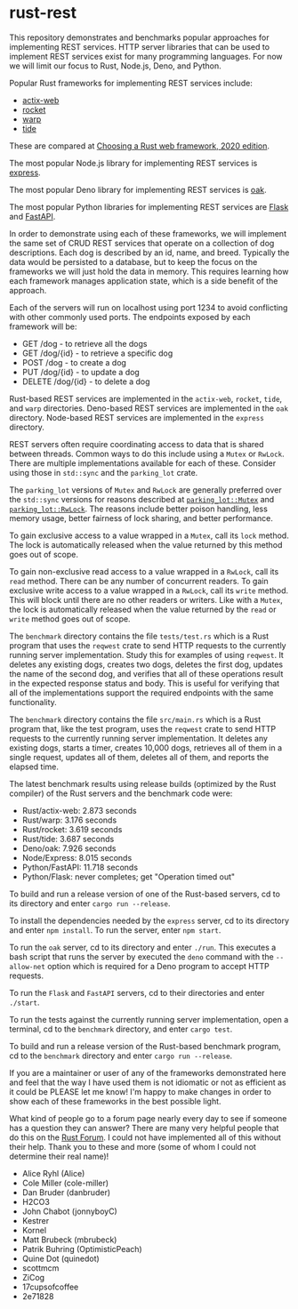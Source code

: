 # rust-rest

This repository demonstrates and benchmarks popular approaches
for implementing REST services.
HTTP server libraries that can be used to implement REST services
exist for many programming languages.
For now we will limit our focus to Rust, Node.js, Deno, and Python.

Popular Rust frameworks for implementing REST services include:

- [actix-web](https://crates.io/crates/actix-web)
- [rocket](https://crates.io/crates/rocket)
- [warp](https://crates.io/crates/warp)
- [tide](https://crates.io/crates/tide)

These are compared at
[Choosing a Rust web framework, 2020 edition](https://www.lpalmieri.com/posts/2020-07-04-choosing-a-rust-web-framework-2020-edition/).

The most popular Node.js library for implementing REST services is
[express](https://expressjs.com).

The most popular Deno library for implementing REST services is
[oak](https://oakserver.github.io/oak/).

The most popular Python libraries for implementing REST services are
[Flask](https://flask.palletsprojects.com) and
[FastAPI](https://fastapi.tiangolo.com).

In order to demonstrate using each of these frameworks,
we will implement the same set of CRUD REST services
that operate on a collection of dog descriptions.
Each dog is described by an id, name, and breed.
Typically the data would be persisted to a database, but
to keep the focus on the frameworks we will just hold the data in memory.
This requires learning how each framework manages application state,
which is a side benefit of the approach.

Each of the servers will run on localhost using port 1234
to avoid conflicting with other commonly used ports.
The endpoints exposed by each framework will be:

- GET /dog - to retrieve all the dogs
- GET /dog/{id} - to retrieve a specific dog
- POST /dog - to create a dog
- PUT /dog/{id} - to update a dog
- DELETE /dog/{id} - to delete a dog

Rust-based REST services are implemented in the
`actix-web`, `rocket`, `tide`, and `warp` directories.
Deno-based REST services are implemented in the `oak` directory.
Node-based REST services are implemented in the `express` directory.

REST servers often require coordinating access
to data that is shared between threads.
Common ways to do this include using a `Mutex` or `RwLock`.
There are multiple implementations available for each of these.
Consider using those in `std::sync` and the `parking_lot` crate.

The `parking_lot` versions of `Mutex` and `RwLock`
are generally preferred over the `std::sync` versions for reasons described at
[`parking_lot::Mutex`](https://docs.rs/parking_lot/0.11.1/parking_lot/type.Mutex.html)
and
[`parking_lot::RwLock`](https://docs.rs/parking_lot/0.11.1/parking_lot/type.RwLock.html).
The reasons include better poison handling, less memory usage,
better fairness of lock sharing, and better performance.

To gain exclusive access to a value wrapped in a `Mutex`,
call its `lock` method. The lock is automatically released
when the value returned by this method goes out of scope.

To gain non-exclusive read access to a value wrapped in a `RwLock`,
call its `read` method. There can be any number of concurrent readers.
To gain exclusive write access to a value wrapped in a `RwLock`,
call its `write` method.
This will block until there are no other readers or writers.
Like with a `Mutex`, the lock is automatically released
when the value returned by the `read` or `write` method goes out of scope.

The `benchmark` directory contains the file `tests/test.rs`
which is a Rust program that uses the `reqwest` crate
to send HTTP requests to the currently running server implementation.
Study this for examples of using `reqwest`.
It deletes any existing dogs, creates two dogs, deletes the first dog,
updates the name of the second dog, and verifies that all of these
operations result in the expected response status and body.
This is useful for verifying that all of the implementations
support the required endpoints with the same functionality.

The `benchmark` directory contains the file `src/main.rs`
which is a Rust program that, like the test program, uses the `reqwest` crate
to send HTTP requests to the currently running server implementation.
It deletes any existing dogs, starts a timer, creates 10,000 dogs,
retrieves all of them in a single request,
updates all of them, deletes all of them, and reports the elapsed time.

The latest benchmark results using release builds
(optimized by the Rust compiler) of the Rust servers
and the benchmark code were:

- Rust/actix-web: 2.873 seconds
- Rust/warp: 3.176 seconds
- Rust/rocket: 3.619 seconds
- Rust/tide: 3.687 seconds
- Deno/oak: 7.926 seconds
- Node/Express: 8.015 seconds
- Python/FastAPI: 11.718 seconds
- Python/Flask: never completes; get "Operation timed out"

To build and run a release version of one of the Rust-based servers,
cd to its directory and enter `cargo run --release`.

To install the dependencies needed by the `express` server,
cd to its directory and enter `npm install`.
To run the server, enter `npm start`.

To run the `oak` server, cd to its directory and enter `./run`.
This executes a bash script that runs the server
by executed the `deno` command with the `--allow-net` option
which is required for a Deno program to accept HTTP requests.

To run the `Flask` and `FastAPI` servers,
cd to their directories and enter `./start`.

To run the tests against the currently running server implementation,
open a terminal, cd to the `benchmark` directory, and enter `cargo test`.

To build and run a release version of the Rust-based benchmark program,
cd to the `benchmark` directory and enter `cargo run --release`.

If you are a maintainer or user of any of the frameworks
demonstrated here and feel that the way I have used them
is not idiomatic or not as efficient as it could be
PLEASE let me know!
I'm happy to make changes in order to show
each of these frameworks in the best possible light.

What kind of people go to a forum page nearly every day
to see if someone has a question they can answer?
There are many very helpful people that do this
on the [Rust Forum](https://users.rust-lang.org).
I could not have implemented all of this without their help.
Thank you to these and more
(some of whom I could not determine their real name)!

- Alice Ryhl (Alice)
- Cole Miller (cole-miller)
- Dan Bruder (danbruder)
- H2CO3
- John Chabot (jonnyboyC)
- Kestrer
- Kornel
- Matt Brubeck (mbrubeck)
- Patrik Buhring (OptimisticPeach)
- Quine Dot (quinedot)
- scottmcm
- ZiCog
- 17cupsofcoffee
- 2e71828

